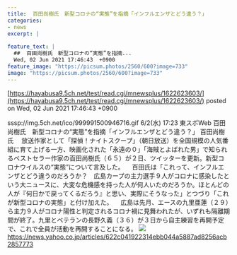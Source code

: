```yaml
---
title:  百田尚樹氏　新型コロナの“実態”を指摘「インフルエンザとどう違う？」  
categories:
- news
excerpt: |
  
feature_text: |
  ##  百田尚樹氏　新型コロナの“実態”を指摘...
  Wed, 02 Jun 2021 17:46:43  +0900
feature_image: "https://picsum.photos/2560/600?image=733"
image: "https://picsum.photos/2560/600?image=733"
---
```


[https://hayabusa9.5ch.net/test/read.cgi/mnewsplus/1622623603/](https://hayabusa9.5ch.net/test/read.cgi/mnewsplus/1622623603/)
posted on Wed, 02 Jun 2021 17:46:43  +0900

<!--more-->

sssp://img.5ch.net/ico/999991500946716.gif 6/2(水) 17:23 東スポWeb 百田尚樹氏　新型コロナの“実態”を指摘「インフルエンザとどう違う？」 百田尚樹氏 　放送作家として「探偵！ナイトスクープ」（朝日放送）を全国規模の人気番組に育て上げる一方、映画化された「永遠の０」「海賊とよばれた男」で知られるベストセラー作家の百田尚樹氏（６５）が２日、ツイッターを更新。新型コロナウイルスの“実態”について言及した。 　百田氏は「これって、インフルエンザとどう違うのだろうか？　広島カープの主力選手９人がコロナに感染したという大ニュースに、大変な危機感を持った人が何人いたのだろうか。ほとんどの人が『何日かで戻ってくるだろう』と思い、実際にそうなった」とつづり「これが新型コロナの実態」と付け加えた。 　広島は先月、エースの九里亜蓮（２９）ら主力９人がコロナ陽性と判定されるコロナ禍に見舞われたが、いずれも隔離期間が終了。九里とベテランの長野久義（３６）が３日から自主練習を再開予定で、これで全員が活動を再開することになる。 ![](https://amd-pctr.c.yimg.jp/r/iwiz-amd/20210602-03244587-tospoweb-000-4-view.jpg) https://news.yahoo.co.jp/articles/622c041922314ebb044a5887ad8256acb2857773
